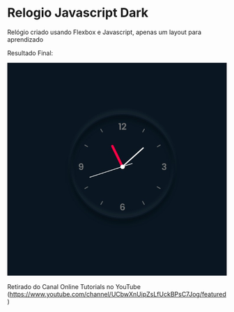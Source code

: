 # Relogio Javascript Dark

Relógio criado usando Flexbox e Javascript, apenas um layout para aprendizado

Resultado Final:

![](/img/clock-example.jpeg)

Retirado do Canal Online Tutorials no YouTube 
(<https://www.youtube.com/channel/UCbwXnUipZsLfUckBPsC7Jog/featured>)
